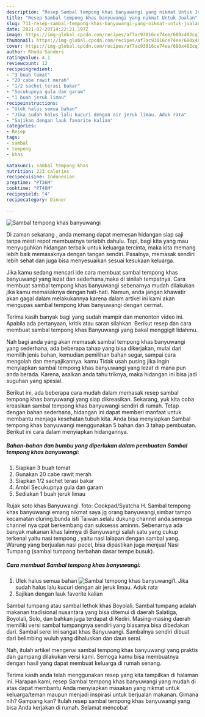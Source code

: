 ```yaml
---
description: "Resep Sambal tempong khas banyuwangi yang nikmat Untuk Jualan"
title: "Resep Sambal tempong khas banyuwangi yang nikmat Untuk Jualan"
slug: 711-resep-sambal-tempong-khas-banyuwangi-yang-nikmat-untuk-jualan
date: 2021-02-20T14:22:21.197Z
image: https://img-global.cpcdn.com/recipes/af7ac93016ce74ee/680x482cq70/sambal-tempong-khas-banyuwangi-foto-resep-utama.jpg
thumbnail: https://img-global.cpcdn.com/recipes/af7ac93016ce74ee/680x482cq70/sambal-tempong-khas-banyuwangi-foto-resep-utama.jpg
cover: https://img-global.cpcdn.com/recipes/af7ac93016ce74ee/680x482cq70/sambal-tempong-khas-banyuwangi-foto-resep-utama.jpg
author: Rhoda Sanders
ratingvalue: 4.1
reviewcount: 12
recipeingredient:
- "3 buah tomat"
- "20 cabe rawit merah"
- "1/2 sachet terasi bakar"
- "Secukupnya gula dan garam"
- "1 buah jeruk limau"
recipeinstructions:
- "Ulek halus semua bahan"
- "Jika sudah halus lalu kucuri dengan air jeruk limau. Aduk rata"
- "Sajikan dengan lauk favorite kalian"
categories:
- Resep
tags:
- sambal
- tempong
- khas

katakunci: sambal tempong khas 
nutrition: 223 calories
recipecuisine: Indonesian
preptime: "PT36M"
cooktime: "PT48M"
recipeyield: "4"
recipecategory: Dinner

---
```



![Sambal tempong khas banyuwangi](https://img-global.cpcdn.com/recipes/af7ac93016ce74ee/680x482cq70/sambal-tempong-khas-banyuwangi-foto-resep-utama.jpg)

Di zaman  sekarang , anda memang dapat memesan hidangan siap saji tanpa mesti repot membuatnya terlebih dahulu. Tapi, bagi kita yang mau menyuguhkan hidangan terbaik untuk keluarga tercinta, maka kita memang lebih baik memasaknya dengan tangan sendiri. Pasalnya, memasak sendiri lebih sehat dan juga bisa menyesuaikan sesuai kesukaan keluarga.

Jika kamu sedang mencari ide cara membuat sambal tempong khas banyuwangi yang lezat dan sederhana,maka di sinilah tempatnya. Cara membuat sambal tempong khas banyuwangi  sebenarnya mudah dilakukan jika kamu memasaknya dengan hati-hati. Namun, anda jangan khawatir akan gagal dalam melakukannya 
karena dalam artikel ini kami akan mengupas sambal tempong khas banyuwangi dengan cermat.  

Terima kasih banyak bagi yang sudah mampir dan menonton video ini. Apabila ada pertanyaan, kritik atau saran silahkan. Berikut resep dan cara membuat sambal tempong khas Banyuwangi yang bakal menggigit lidahmu.

Nah bagi anda yang akan memasak sambal tempong khas banyuwangi yang sederhana, ada beberapa tahap yang bisa dikerjakan, mulai dari memilih jenis bahan, kemudian pemilihan bahan segar, sampai cara mengolah dan menyajikannya. kamu Tidak usah pusing jika ingin menyiapkan sambal tempong khas banyuwangi yang lezat di mana pun anda berada. Karena, asalkan anda  tahu triknya, maka hidangan ini bisa jadi suguhan yang spesial.

Berikut ini, ada beberapa cara mudah dalam memasak resep sambal tempong khas banyuwangi yang siap dikreasikan. Sekarang, yuk kita coba kreasikan sambal tempong khas banyuwangi sendiri di rumah. Tetap dengan bahan sederhana, hidangan ini dapat memberi manfaat untuk membantu menjaga kesehatan tubuh kita. Anda bisa menyiapkan Sambal tempong khas banyuwangi menggunakan 5 bahan dan 3 tahap pembuatan. Berikut ini cara dalam menyiapkan hidangannya.

<!--inarticleads1-->

##### Bahan-bahan dan bumbu yang diperlukan dalam pembuatan Sambal tempong khas banyuwangi:

1. Siapkan 3 buah tomat
1. Gunakan 20 cabe rawit merah
1. Siapkan 1/2 sachet terasi bakar
1. Ambil Secukupnya gula dan garam
1. Sediakan 1 buah jeruk limau


Rujak soto khas Banyuwangi. foto: Cookpad/Syatcha H. Sambal tempong khas banyuwangi emang nikmat saya jg orang banyuwangi,simbar tampo kecamatan cluring.bunda isti Taiwan.selalu dukung channel anda.semoga channel nya cpat berkembang dan suksesss aminnn. Sebenarnya ada banyak makanan khas lainnya di Banyuwangi salah satu yang cukup terkenal yaitu nasi tempong , yaitu nasi lalapan dengan sambal yang. Warung yang berjualan nasi pecel, bisa dipastikan juga menjual Nasi Tumpang (sambal tumpang berbahan dasar tempe busuk). 

<!--inarticleads2-->

##### Cara membuat Sambal tempong khas banyuwangi:

1. Ulek halus semua bahan
<img src="https://img-global.cpcdn.com/steps/179095917a096d73/160x128cq70/sambal-tempong-khas-banyuwangi-langkah-memasak-1-foto.jpg" alt="Sambal tempong khas banyuwangi">1. Jika sudah halus lalu kucuri dengan air jeruk limau. Aduk rata
1. Sajikan dengan lauk favorite kalian


Sambal tumpang atau sambal lethok khas Boyolali. Sambal tumpang adalah makanan tradisional nusantara yang bisa ditemui di daerah Salatiga, Boyolali, Solo, dan bahkan juga terdapat di Kediri. Masing-masing daerah memiliki versi sambal tumpangnya sendiri yang biasanya bisa dibedakan dari. Sambal serei ini sangat khas Banyuwangi. Sambalnya sendiri dibuat dari belimbing wuluh yang dihaluskan dan daun serai. 

Nah, itulah artikel mengenai  sambal tempong khas banyuwangi  yang praktis dan gampang dilakukan versi kami. Semoga kamu bisa membuatnya dengan hasil yang dapat membuat keluarga di rumah senang. 

Terima kasih anda telah menggunakan resep yang kita tampilkan di halaman ini. Harapan kami, resep  Sambal tempong khas banyuwangi yang mudah di atas dapat membantu Anda menyiapkan masakan yang nikmat untuk keluarga/teman maupun menjadi inspirasi untuk berjualan makanan. Gimana nih? Gampang kan? Itulah resep sambal tempong khas banyuwangi yang bisa Anda kerjakan di rumah. Selamat mencoba!

